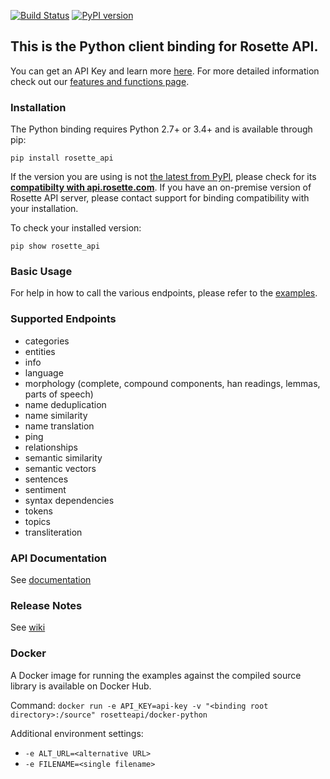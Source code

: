 [![Build Status](https://travis-ci.org/rosette-api/python.svg?branch=develop)](https://travis-ci.org/rosette-api/python) [![PyPI version](https://badge.fury.io/py/rosette-api.svg)](https://badge.fury.io/py/rosette-api)
   
## This is the Python client binding for Rosette API.
You can get an API Key and learn more [here](https://developer.rosette.com).
For more detailed information check out our [features and functions page](https://developer.rosette.com/features-and-functions).
   
### Installation

The Python binding requires Python 2.7+ or 3.4+ and is available through pip:

`pip install rosette_api`

If the version you are using is not [the latest from PyPI](https://pypi.org/project/rosette_api/#history),
please check for its [**compatibilty with api.rosette.com**](https://developer.rosette.com/features-and-functions?python).
If you have an on-premise version of Rosette API server, please contact support for
binding compatibility with your installation.

To check your installed version:

`pip show rosette_api`

### Basic Usage

For help in how to call the various endpoints, please refer to the [examples](https://github.com/rosette-api/python/tree/develop/examples).

### Supported Endpoints
- categories
- entities
- info
- language
- morphology (complete, compound components, han readings, lemmas, parts of speech)
- name deduplication
- name similarity
- name translation
- ping
- relationships
- semantic similarity
- semantic vectors
- sentences
- sentiment
- syntax dependencies
- tokens
- topics
- transliteration

### API Documentation
See [documentation](http://rosette-api.github.io/python)

### Release Notes
See [wiki](https://github.com/rosette-api/python/wiki/Release-Notes)

### Docker
A Docker image for running the examples against the compiled source library is available on Docker Hub.

Command: `docker run -e API_KEY=api-key -v "<binding root directory>:/source" rosetteapi/docker-python`

Additional environment settings:
- `-e ALT_URL=<alternative URL>`
- `-e FILENAME=<single filename>`

